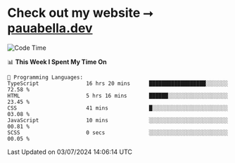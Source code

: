 # Check out my website ⭢ [pauabella.dev](https://pauabella.dev)

<!--START_SECTION:waka-->
![Code Time](http://img.shields.io/badge/Code%20Time-3%2C522%20hrs%2052%20mins-blue)

📊 **This Week I Spent My Time On** 

```text
💬 Programming Languages: 
TypeScript               16 hrs 20 mins      ██████████████████░░░░░░░   72.58 % 
HTML                     5 hrs 16 mins       ██████░░░░░░░░░░░░░░░░░░░   23.45 % 
CSS                      41 mins             █░░░░░░░░░░░░░░░░░░░░░░░░   03.08 % 
JavaScript               10 mins             ░░░░░░░░░░░░░░░░░░░░░░░░░   00.81 % 
SCSS                     0 secs              ░░░░░░░░░░░░░░░░░░░░░░░░░   00.05 % 
```


 Last Updated on 03/07/2024 14:06:14 UTC
<!--END_SECTION:waka-->
